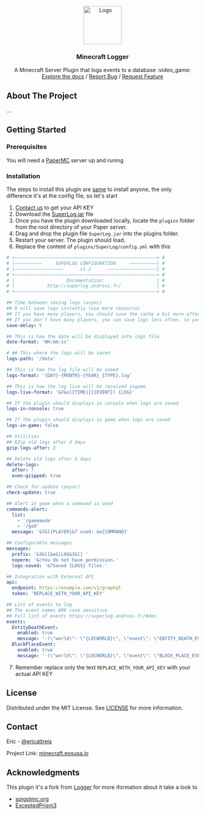 <!-- INTRO -->
<br />
<div align="center">
  <a href="/">
    <img src="https://cdn-icons-png.flaticon.com/512/462/462642.png" alt="Logo" width="100" height="100">
  </a>

  <h3 align="center">Minecraft Logger</h3>

  <p align="center">
    A Minecraft Server Plugin that logs events to a database :video_game:
    <br />
    <a href="https://github.com/edenia/minecraft-logger">Explore the docs</a>
    /
    <a href="https://github.com/edenia/minecraft-logger/issues/new?template=bug_report.md">Report Bug</a>
    /
    <a href="https://github.com/edenia/minecraft-logger/issues/new?template=feature_request.md">Request Feature</a>
  </p>
</div>


<!-- ABOUT THE PROJECT -->
## About The Project

...



<!-- GETTING STARTED -->
## Getting Started


### Prerequisites

You will need a [PaperMC](https://papermc.io/) server up and runing

### Installation

The steps to install this plugin are [same](https://docs.papermc.io/paper/adding-plugins) to install anyone, the only difference it's at the config file, so let's start

1. <a href="#contact">Contact us</a> to get your API KEY
2. Download the [SuperLog.jar](SuperLog.jar) file
3. Once you have the plugin downloaded locally, locate the `plugins` folder from the root directory of your Paper server.
4. Drag and drop the plugin file `SuperLog.jar` into the plugins folder.
5. Restart your server. The plugin should load.
6. Replace the content of `plugins/SuperLog/config.yml` with this
```yml
# +————————————————————————————————————————————————————+ #
# |——————————     SUPERLOG CONFIGURATION     ——————————| #
# |——————————————————      v1.2      ——————————————————| #
# +————————————————————————————————————————————————————+ #
# |                   Documentation:                   | #
# |            http://superlog.andross.fr/             | #
# +————————————————————————————————————————————————————+ #

## Time between saving logs (async)
## 0 will save logs instantly (use more resource)
## If you have many players, you should save the cache a bit more often, so you'll need a smaller save-delay.
## If you don't have many players, you can save logs less often, so you can use a greater save-delay.
save-delay: 5

## This is how the date will be displayed into logs file
date-format: 'HH:mm:ss'

# ## This where the logs will be saved
logs-path: '/data'

## This is how the log file will be named
logs-format: '{DAY}-{MONTH}-{YEAR}_{TYPE}.log'

## This is how the log live will be received ingame
logs-live-format: '&7&o[{TIME}][{EVENT}] {LOG}'

## If the plugin should displays in console when logs are saved
logs-in-console: true

## If the plugin should displays in game when logs are saved
logs-in-game: false

## Utilities
## GZip old logs after X days
gzip-logs-after: 2

## Delete old logs after X days
delete-logs:
  after: 7
  even-gzipped: true

## Check for update (async)
check-update: true

## Alert in game when a command is used
commands-alert:
  list:
    - '/gamemode'
    - '/god'
  message: '&7&l{PLAYER}&7 used: &e{COMMAND}'

## Configurable messages
messages:
  prefix: '&3&l[&e&lLOG&3&l] '
  noperm: '&cYou do not have permission.'
  logs-saved: '&7Saved {LOGS} files.'

## Integration with External API
api:
  endpoint: https://example.com/v1/graphql
  token: 'REPLACE_WITH_YOUR_API_KEY'

## List of events to log
## The event names ARE case sensitive
## Full list of events https://superlog.andross.fr/#doc
events:
  EntityDeathEvent:
    enabled: true
    message: '-(\"world\": \"{LOCWORLD}\", \"event\": \"ENTITY_DEATH_EVENT\", \"target\": \"{TYPE}\", \"username\": \"{LASTDEATHBY}\", \"payload\": (\"location\": \"{LOCX};{LOCY};{LOCZ}\"))-'
  BlockPlaceEvent:
    enabled: true
    message: '-(\"world\": \"{LOCWORLD}\", \"event\": \"BLOCK_PLACE_EVENT\", \"target\": \"{ITEMINHAND.NAME}\", \"username\": \"{PLAYER}\", \"payload\": (\"location\": \"{LOCX};{LOCY};{LOCZ}\"))-'

 ```
 7. Remember replace only the text `REPLACE_WITH_YOUR_API_KEY` with your actual API KEY


<!-- LICENSE -->
## License

Distributed under the MIT License. See [LICENSE](LICENSE) for more information.


<!-- CONTACT -->
## Contact

Eric - [@ericattreis](https://github.com/ericattreis)

Project Link: [minecraft.eosusa.io](https://minecraft.eosusa.io/)


<!-- ACKNOWLEDGMENTS -->
## Acknowledgments

This plugin it's a fork from [Logger](https://github.com/ExceptedPrism3/Logger) for more iformation about it take a look to

* [spigotmc.org](https://www.spigotmc.org/resources/logger-1-7-1-19.94236/)
* [ExceptedPrism3](https://github.com/ExceptedPrism3/Logger)


